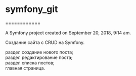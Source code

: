 # symfony_git
============

A Symfony project created on September 20, 2018, 9:14 am.

Создание сайта с CRUD на Symfony.

раздел создание нового поста;<br>
раздел редактирование поста;<br>
раздел списка постов;<br>
главная страница.
